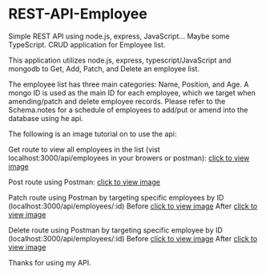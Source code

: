 # REST-API-Employee
Simple REST API using node.js, express, JavaScript... Maybe some TypeScript.
CRUD application for Employee list.

This application utilizes node.js, express, typescript/JavaScript and mongodb to Get, Add, Patch, and Delete an employee list.

The employee list has three main categories: Name, Position, and Age.  A mongo ID is used as the main ID for each employee, which we target when amending/patch and delete employee records.  Please refer to the Schema.notes for a schedule of employees to add/put or amend into the database using he api.  

The following is an image tutorial on to use the api:

Get route to view all employees in the list (vist localhost:3000/api/employees in your browers or postman):
[click to view image](assests\Get.JPG)

Post route using Postman:
[click to view image](assests\Post.JPG)

Patch route using Postman by targeting specific employees by ID (localhost:3000/api/employees/:id)
Before [click to view image](assests\Patch-Before.JPG)
After [click to view image](assests\Patch-After.JPG)

Delete route using Postman by targeting specific employee by ID (localhost:3000/api/employees/:id)
Before [click to view image](assests\Delete-before.JPG)
After [click to view image](assests\Delete-after.JPG)

Thanks for using my API.




